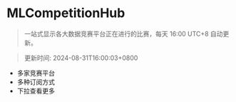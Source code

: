 # MLCompetitionHub

> 一站式显示各大数据竞赛平台正在进行的比赛，每天 16:00 UTC+8 自动更新。
  
> 更新时间: 2024-08-31T16:00:03+0800 

* 多家竞赛平台
* 多种订阅方式
* 下拉查看更多